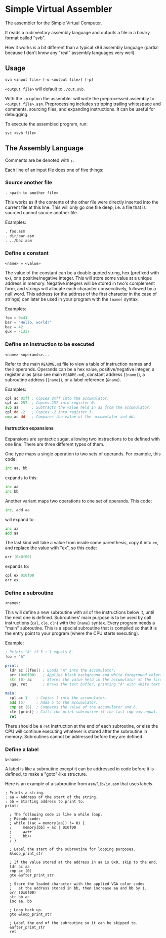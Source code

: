 # Simple Virtual Assembler

The assembler for the Simple Virtual Computer.

It reads a rudimentary assembly language and outputs a file in a binary format called "svb".

How it works is a bit different than a typical x86 assembly language (partial because I don't know any "real" assembly languages very well).

## Usage

```
sva <input file> [-o <output file>] [-p]
```
`<output file>` will default to `./out.svb`.

With the `-p` option the assembler will write the preprocessed assembly to `<output file>.asm`.
Preprocessing includes stripping trailing whitespace and comments, sourcing files, and expanding instructions.
It can be useful for debugging.

To execute the assembled program, run:
```
svc <svb file>
```

## The Assembly Language

Comments are be denoted with `;`.

Each line of an input file does one of five things:

### Source another file
```
. <path to another file>
```
This works as if the contents of the other file were directly inserted into the current file at this line.
This will only go one file deep, i.e. a file that is sourced cannot source another file.

Examples:
```asm
. foo.asm
. dir/bar.asm
. ../baz.asm
```

### Define a constant
```
<name> = <value>
```
The value of the constant can be a double quoted string, hex (prefixed with `0x`), or a positive/negative integer.
This will store some value at a unique address in memory.
Negative integers will be stored in two's complement form, and strings will allocate each character consecutively, followed by a null word.
This address (or the address of the first character in the case of strings) can later be used in your program with the `[name]` syntax.

Examples:
```asm
foo = 0x41
bar = "Hello, world!"
baz = 42
qux = -1337
```

### Define an instruction to be executed
```
<name> <operands>...
```
Refer to the main `README.md` file to view a table of instruction names and their operands.
Operands can be a hex value, positive/negative integer, a register alias (also see main `README.md`), constant address (`[name]`), a subroutine address (`{name}`), or a label reference (`&name`).

Examples:
```asm
cpl ac 0xff ; Copies 0xff into the accumulator.
cpl aa 257  ; Copies 257 into register 0.
sub aa      ; Subtracts the value held in aa from the accumulator.
cpl dd -2   ; Copies -2 into register 3.
cmp ac dd   ; Compares the value of the accumulator and dd.
```

#### Instruction expansions
Expansions are syntactic sugar, allowing two instructions to be defined with one line.
There are three different types of them.

One type maps a single operation to two sets of operands. 
For example, this code:
```asm
inc aa, bb
```
expands to this:
```asm
inc aa
inc bb
```

Another variant maps two operations to one set of operands.
This code:
```asm
inc, add aa
```
will expand to:
```asm
inc aa
add aa
```

The last kind will take a value from inside some parenthesis, copy it into `ex`, and replace the value with "ex", so this code:
```asm
orr (0x0f00)
```
expands to:
```asm
cpl ex 0x0f00
orr ex
```

### Define a subroutine
```
<name>:
```
This will define a new subroutine with all of the instructions below it, until the next one is defined.
Subroutines' main purpose is to be used by call instructions (`cal`, `cle`, `cln`) with the `{name}` syntax.
Every program needs a "main" subroutine. This is a special subroutine that is compiled so that it is the entry point to your program (where the CPU starts executing).

Example:
```asm
; Prints "A" if 5 + 1 equals 6.
foo = "A"

print:
  ldr ac ([foo]) ; Loads "A" into the accumulator.
  orr (0x0f00)   ; Applies black background and white foreground colors to the accumulator.
  str (0) ac     ; Stores the value held in the accumulator at the first address in memory.
  vga, ret       ; Draws the text buffer, printing "A" with white text and black background.
  
main:
  cpl ac 1    ; Copies 1 into the accumulator.
  add (5)     ; Adds 5 to the accumulator.
  cmp ac (6)  ; Compares the value of the accumulator and 6.
  cle {print} ; Calls the print subroutine if the last cmp was equal.
  ret
```

There should be a `ret` instruction at the end of each subroutine, or else the CPU will continue executing whatever is stored after the subroutine in memory.
Subroutines cannot be addressed before they are defined.

### Define a label
```
&<name>
```
A label is like a subroutine except it can be addressed in code before it is defined, to make a "goto"-like structure.

Here is an example of a subroutine from `asm/lib/io.asm` that uses labels.
```
; Prints a string.
; aa = Address of the start of the string.
; bb = Starting address to print to.
print:

  ; The following code is like a while loop.
  ; Pseudo-code:
  ; while ((ac = memory[aa]) != 0) {
  ;     memory[bb] = ac | 0x0f00
  ;     aa++
  ;     bb++
  ; }

  ; Label the start of the subroutine for looping purposes.
  &loop_print_str

  ; If the value stored at the address in aa is 0x0, skip to the end.
  ldr ac aa
  cmp ac (0)
  gte &after_print_str

  ; Store the loaded character with the applied VGA color codes
  ;   at the address stored in bb, then increase aa and bb by 1.
  orr (0x0f00)
  str bb ac
  inc aa, bb

  ; Loop back up.
  gto &loop_print_str

  ; Label the end of the subroutine so it can be skipped to.
  &after_print_str
  ret
```
